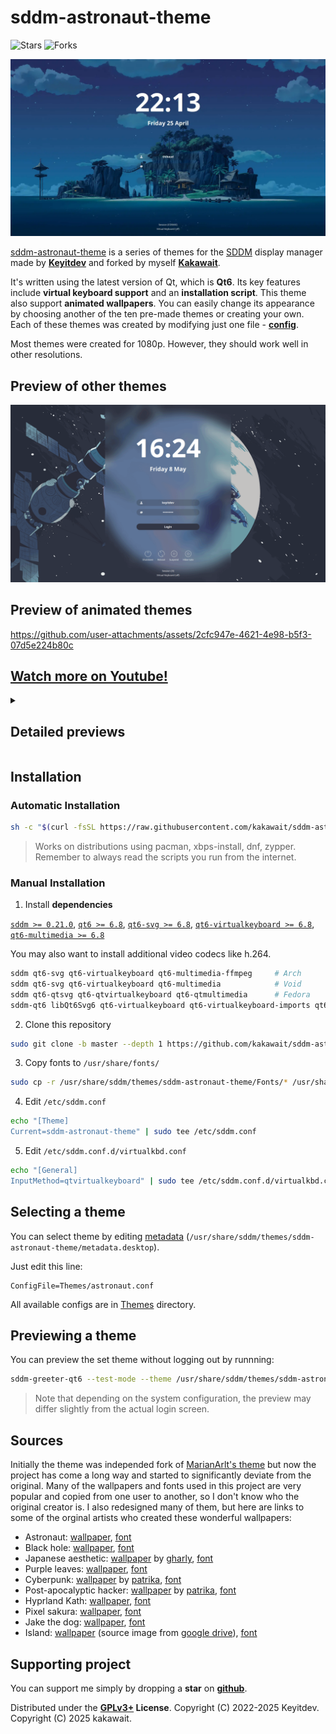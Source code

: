 # sddm-astronaut-theme

![Stars](https://img.shields.io/github/stars/kakawait/sddm-astronaut-theme?color=dd864a&labelColor=1b1b25&style=for-the-badge)
![Forks](https://img.shields.io/github/forks/kakawait/sddm-astronaut-theme?color=bf616a&labelColor=1b1b25&style=for-the-badge)

![island_animation_24h.webp](https://github.com/kakawait/sddm-astronaut-theme/blob/master/Previews/island_animation_24h.webp?raw=true)

[sddm-astronaut-theme](https://github.com/kakawait/sddm-astronaut-theme) is a series of themes for the [SDDM](https://github.com/sddm/sddm/) display manager made by **[Keyitdev](https://github.com/Keyitdev)** and forked by myself **[Kakawait](https://github.com/kakawait)**.

It's written using the latest version of Qt, which is **Qt6**. Its key features include **virtual keyboard support** and an **installation script**. This theme also support **animated wallpapers**. You can easily change its appearance by choosing another of the ten pre-made themes or creating your own. Each of these themes was created by modifying just one file - **[config](./Themes/astronaut.conf)**.

Most themes were created for 1080p. However, they should work well in other resolutions.

## Preview of other themes

![all_themes.gif](https://github.com/kakawait/sddm-astronaut-theme/blob/master/Previews/all_themes.gif?raw=true)

## Preview of animated themes

https://github.com/user-attachments/assets/2cfc947e-4621-4e98-b5f3-07d5e224b80c

<h2><a href="https://youtu.be/4tQ56xh7wBc" target="_blank">Watch more on Youtube!</a></h2>
<details>
<summary><h2>Detailed previews</h2></summary>

**Astronaut**|**Black hole**
|:--:|:--:|
![astronaut](https://github.com/kakawait/sddm-astronaut-theme/blob/master/Previews/astronaut.png?raw=true)|![black_hole](https://github.com/kakawait/sddm-astronaut-theme/blob/master/Previews/black_hole.png?raw=true)
**Japanese aesthetic**|**Pixel sakura static**
![japanese_aesthetic](https://github.com/kakawait/sddm-astronaut-theme/blob/master/Previews/japanese_aesthetic.png?raw=true)|![pixel_sakura_static](https://github.com/kakawait/sddm-astronaut-theme/blob/master/Previews/pixel_sakura_static.png?raw=true)
**Purple leaves**|**Cyberpunk**
![purple_leaves](https://github.com/kakawait/sddm-astronaut-theme/blob/master/Previews/purple_leaves.png?raw=true)|![cyberpunk](https://github.com/kakawait/sddm-astronaut-theme/blob/master/Previews/cyberpunk.png?raw=true)
**Post-apocalyptic hacker**|**xxx**
![post-apocalyptic_hacker](https://github.com/kakawait/sddm-astronaut-theme/blob/master/Previews/post-apocalyptic_hacker.png?raw=true)|

**Hyprland Kath**

https://github.com/user-attachments/assets/1d926e76-44f7-4d99-ac6d-d1abcd7ed688

**Pixel sakura**

https://github.com/user-attachments/assets/ea004765-7e84-4a0d-90cd-aaac97679f62

**Jake the dog**

https://github.com/user-attachments/assets/181d48c2-f152-45f5-b568-21145be180f6

</details>

## Installation

### Automatic Installation

```sh
sh -c "$(curl -fsSL https://raw.githubusercontent.com/kakawait/sddm-astronaut-theme/master/setup.sh)"
```
> Works on distributions using pacman, xbps-install, dnf, zypper.
> Remember to always read the scripts you run from the internet.

### Manual Installation

1. Install **dependencies**

[`sddm >= 0.21.0`](https://github.com/sddm/sddm), [`qt6 >= 6.8`](https://doc.qt.io/qt-6/index.html), [`qt6-svg >= 6.8`](https://doc.qt.io/qt-6/qtsvg-index.html), [`qt6-virtualkeyboard >= 6.8`](https://doc.qt.io/qt-6/qtvirtualkeyboard-index.html), [`qt6-multimedia >= 6.8`](https://doc.qt.io/qt-6/qtmultimedia-index.html)

You may also want to install additional video codecs like h.264.

```sh
sddm qt6-svg qt6-virtualkeyboard qt6-multimedia-ffmpeg     # Arch
sddm qt6-svg qt6-virtualkeyboard qt6-multimedia            # Void
sddm qt6-qtsvg qt6-qtvirtualkeyboard qt6-qtmultimedia      # Fedora
sddm-qt6 libQt6Svg6 qt6-virtualkeyboard qt6-virtualkeyboard-imports qt6-multimedia qt6-multimedia-imports        # OpenSUSE
```

2. Clone this repository
```sh
sudo git clone -b master --depth 1 https://github.com/kakawait/sddm-astronaut-theme.git /usr/share/sddm/themes/sddm-astronaut-theme
```
3. Copy fonts to `/usr/share/fonts/`
```sh
sudo cp -r /usr/share/sddm/themes/sddm-astronaut-theme/Fonts/* /usr/share/fonts/
```
4. Edit `/etc/sddm.conf`
```sh
echo "[Theme]
Current=sddm-astronaut-theme" | sudo tee /etc/sddm.conf
```
5. Edit `/etc/sddm.conf.d/virtualkbd.conf`
```sh
echo "[General]
InputMethod=qtvirtualkeyboard" | sudo tee /etc/sddm.conf.d/virtualkbd.conf
```

## Selecting a theme

You can select theme by editing [metadata](./metadata.desktop) (`/usr/share/sddm/themes/sddm-astronaut-theme/metadata.desktop`).

Just edit this line:
```
ConfigFile=Themes/astronaut.conf
```
All available configs are in [Themes](./Themes/) directory.

## Previewing a theme

You can preview the set theme without logging out by runnning:
```sh
sddm-greeter-qt6 --test-mode --theme /usr/share/sddm/themes/sddm-astronaut-theme/
```
> Note that depending on the system configuration, the preview may differ slightly from the actual login screen.

## Sources

Initially the theme was independed fork of [MarianArlt's theme](https://github.com/MarianArlt/sddm-sugar-dark) but now the project has come a long way and started to significantly deviate from the original.
Many of the wallpapers and fonts used in this project are very popular and copied from one user to another, so I don't know who the original creator is.
I also redesigned many of them, but here are links to some of the orginal artists who created these wonderful wallpapers:

- Astronaut: [wallpaper](https://wallhaven.cc/w/e76pew), [font](https://fonts.google.com/specimen/Open+Sans/about)
- Black hole: [wallpaper](https://images2.alphacoders.com/114/1141632.jpg), [font](https://www.1001fonts.com/espacion-font.html)
- Japanese aesthetic: [wallpaper](https://imgur.com/a/pua0dYx) by [gharly](https://www.artstation.com/gharly), [font](https://www.1001fonts.com/electroharmonix-font.html)
- Purple leaves: [wallpaper](https://wallha.com/wallpaper/artwork-abstract-leaves-purple-texture-pattern-1414432), [font](https://fonts.google.com/specimen/Open+Sans/about)
- Cyberpunk: [wallpaper](https://images5.alphacoders.com/133/1330479.png) by [patrika](https://alphacoders.com/users/profile/227699/patrika), [font](https://www.1001fonts.com/kognigear-font.html)
- Post-apocalyptic hacker:  [wallpaper](https://images.alphacoders.com/137/thumb-1920-1375178.png) by [patrika](https://alphacoders.com/users/profile/227699/patrika), [font](https://www.1001fonts.com/fragile-bombers-font.html)
- Hyprland Kath: [wallpaper](https://motionbgs.com/andvari-last-origin), [font](https://www.1001fonts.com/pixelon-font.html)
- Pixel sakura: [wallpaper](https://imgur.com/gallery/sakura-tree-with-petals-flying-off-t5tg4N8), [font](https://www.1001fonts.com/arcadeclassic-font.html)
- Jake the dog: [wallpaper](https://motionbgs.com/jake-the-dog), [font](https://fontmeme.com/fonts/thunderman-font/)
- Island: [wallpaper](https://www.reddit.com/r/wallpaper/comments/k02una/outset_island_throughout_the_day_3840x2160/) (source image from [google drive](https://drive.google.com/file/d/1G22S-b5aeksYqIe-tO9vl5y1OlTvQLxv/view)), [font](https://fonts.google.com/specimen/Open+Sans/about)

## Supporting project

You can support me simply by dropping a **star** on **[github](https://github.com/kakawait/sddm-astronaut-theme)**.

Distributed under the **[GPLv3+](https://www.gnu.org/licenses/gpl-3.0.html) License**.
Copyright (C) 2022-2025 Keyitdev.
Copyright (C) 2025 kakawait.
